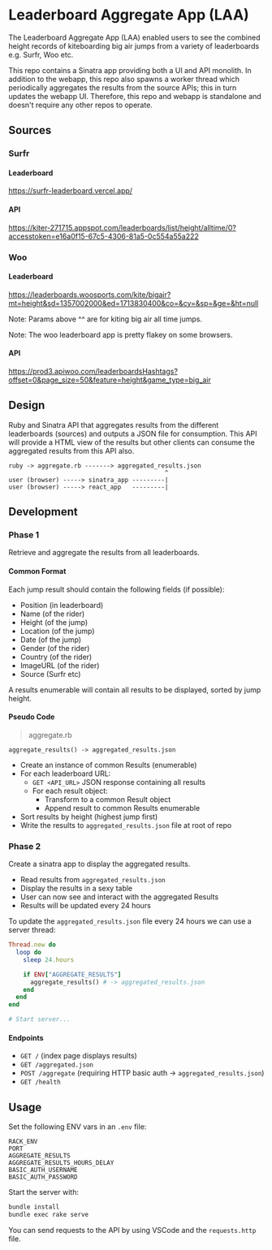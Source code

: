 
# Leaderboard Aggregate App (LAA)

The Leaderboard Aggregate App (LAA) enabled users to see the combined height records of kiteboarding big air jumps from a variety of leaderboards e.g. Surfr, Woo etc.

This repo contains a Sinatra app providing both a UI and API monolith. In addition to the webapp, this repo also spawns a worker thread which periodically aggregates the results from the source APIs; this in turn updates the webapp UI. Therefore, this repo and webapp is standalone and doesn't require any other repos to operate.

## Sources

### Surfr

#### Leaderboard

https://surfr-leaderboard.vercel.app/

#### API

https://kiter-271715.appspot.com/leaderboards/list/height/alltime/0?accesstoken=e16a0f15-67c5-4306-81a5-0c554a55a222

### Woo

#### Leaderboard

https://leaderboards.woosports.com/kite/bigair?mt=height&sd=1357002000&ed=1713830400&co=&cy=&sp=&ge=&ht=null

Note: Params above ^^ are for kiting big air all time jumps.

Note: The woo leaderboard app is pretty flakey on some browsers.

#### API

https://prod3.apiwoo.com/leaderboardsHashtags?offset=0&page_size=50&feature=height&game_type=big_air

## Design

Ruby and Sinatra API that aggregates results from the different leaderboards (sources) and outputs a JSON file for consumption. This API will provide a HTML view of the results but other clients can consume the aggregated results from this API also.

```text
ruby -> aggregate.rb -------> aggregated_results.json
                                           ^
user (browser) -----> sinatra_app ---------|
user (browser) -----> react_app   ---------|
```

## Development

### Phase 1

Retrieve and aggregate the results from all leaderboards.

#### Common Format

Each jump result should contain the following fields (if possible):

- Position (in leaderboard)
- Name (of the rider)
- Height (of the jump)
- Location (of the jump)
- Date (of the jump)
- Gender (of the rider)
- Country (of the rider)
- ImageURL (of the rider)
- Source (Surfr etc)

A results enumerable will contain all results to be displayed, sorted by jump height.

#### Pseudo Code

> aggregate.rb

```
aggregate_results() -> aggregated_results.json
```

- Create an instance of common Results (enumerable)
- For each leaderboard URL:
    - `GET <API_URL>` JSON response containing all results
    - For each result object:
        - Transform to a common Result object
        - Append result to common Results enumerable
- Sort results by height (highest jump first)
- Write the results to `aggregated_results.json` file at root of repo

### Phase 2

Create a sinatra app to display the aggregated results.

- Read results from `aggregated_results.json`
- Display the results in a sexy table
- User can now see and interact with the aggregated Results
- Results will be updated every 24 hours

To update the `aggregated_results.json` file every 24 hours we can use a server thread:

```ruby
Thread.new do
  loop do
    sleep 24.hours

    if ENV["AGGREGATE_RESULTS"]
      aggregate_results() # -> aggregated_results.json
    end
  end
end

# Start server...
```

#### Endpoints

- `GET /` (index page displays results)
- `GET /aggregated.json`
- `POST /aggregate` (requiring HTTP basic auth -> `aggregated_results.json`)
- `GET /health`

## Usage

Set the following ENV vars in an `.env` file:

```env
RACK_ENV
PORT
AGGREGATE_RESULTS
AGGREGATE_RESULTS_HOURS_DELAY
BASIC_AUTH_USERNAME
BASIC_AUTH_PASSWORD
```

Start the server with:

```bash
bundle install
bundle exec rake serve
```

You can send requests to the API by using VSCode and the `requests.http` file.
